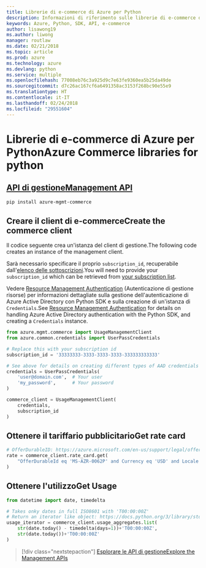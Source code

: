 ```yaml
---
title: Librerie di e-commerce di Azure per Python
description: Informazioni di riferimento sulle librerie di e-commerce di Azure per Python
keywords: Azure, Python, SDK, API, e-commerce
author: lisawong19
ms.author: liwong
manager: routlaw
ms.date: 02/21/2018
ms.topic: article
ms.prod: azure
ms.technology: azure
ms.devlang: python
ms.service: multiple
ms.openlocfilehash: 77008eb76c3a925d9c7e63fe9360ea5b25da49de
ms.sourcegitcommit: d7c26ac167cf6a6491358ac3153f268bc90e55e9
ms.translationtype: HT
ms.contentlocale: it-IT
ms.lasthandoff: 02/24/2018
ms.locfileid: "29551604"
---
```

# <a name="azure-commerce-libraries-for-python"></a><span data-ttu-id="160c4-104">Librerie di e-commerce di Azure per Python</span><span class="sxs-lookup"><span data-stu-id="160c4-104">Azure Commerce libraries for python</span></span>

## <a name="management-apipythonapioverviewazurecommercemanagement"></a>[<span data-ttu-id="160c4-105">API di gestione</span><span class="sxs-lookup"><span data-stu-id="160c4-105">Management API</span></span>](/python/api/overview/azure/commerce/management)

```bash
pip install azure-mgmt-commerce
```
## <a name="create-the-commerce-client"></a><span data-ttu-id="160c4-106">Creare il client di e-commerce</span><span class="sxs-lookup"><span data-stu-id="160c4-106">Create the commerce client</span></span>

<span data-ttu-id="160c4-107">Il codice seguente crea un'istanza del client di gestione.</span><span class="sxs-lookup"><span data-stu-id="160c4-107">The following code creates an instance of the management client.</span></span>

<span data-ttu-id="160c4-108">Sarà necessario specificare il proprio ``subscription_id``, recuperabile dall'[elenco delle sottoscrizioni](https://manage.windowsazure.com/#Workspaces/AdminTasks/SubscriptionMapping).</span><span class="sxs-lookup"><span data-stu-id="160c4-108">You will need to provide your ``subscription_id`` which can be retrieved from [your subscription list](https://manage.windowsazure.com/#Workspaces/AdminTasks/SubscriptionMapping).</span></span>

<span data-ttu-id="160c4-109">Vedere [Resource Management Authentication](/python/azure/python-sdk-azure-authenticate) (Autenticazione di gestione risorse) per informazioni dettagliate sulla gestione dell'autenticazione di Azure Active Directory con Python SDK e sulla creazione di un'istanza di ``Credentials``.</span><span class="sxs-lookup"><span data-stu-id="160c4-109">See [Resource Management Authentication](/python/azure/python-sdk-azure-authenticate) for details on handling Azure Active Directory authentication with the Python SDK, and creating a ``Credentials`` instance.</span></span>

```python
from azure.mgmt.commerce import UsageManagementClient
from azure.common.credentials import UserPassCredentials

# Replace this with your subscription id
subscription_id = '33333333-3333-3333-3333-333333333333'

# See above for details on creating different types of AAD credentials
credentials = UserPassCredentials(
    'user@domain.com',  # Your user
    'my_password',      # Your password
)

commerce_client = UsageManagementClient(
    credentials,
    subscription_id
)
``` 

## <a name="get-rate-card"></a><span data-ttu-id="160c4-110">Ottenere il tariffario pubblicitario</span><span class="sxs-lookup"><span data-stu-id="160c4-110">Get rate card</span></span>

```python
# OfferDurableID: https://azure.microsoft.com/en-us/support/legal/offer-details/
rate = commerce_client.rate_card.get(
    "OfferDurableId eq 'MS-AZR-0062P' and Currency eq 'USD' and Locale eq 'en-US' and RegionInfo eq 'US'"
)
```

## <a name="get-usage"></a><span data-ttu-id="160c4-111">Ottenere l'utilizzo</span><span class="sxs-lookup"><span data-stu-id="160c4-111">Get Usage</span></span>

```python
from datetime import date, timedelta

# Takes onky dates in full ISO8601 with 'T00:00:00Z'
# Return an iterator like object: https://docs.python.org/3/library/stdtypes.html#iterator-types
usage_iterator = commerce_client.usage_aggregates.list(
    str(date.today() - timedelta(days=1))+'T00:00:00Z',
    str(date.today())+'T00:00:00Z'
)
```

> [!div class="nextstepaction"]
> [<span data-ttu-id="160c4-112">Esplorare le API di gestione</span><span class="sxs-lookup"><span data-stu-id="160c4-112">Explore the Management APIs</span></span>](/python/api/overview/azure/commerce/management)